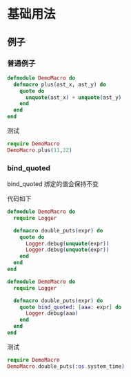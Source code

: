 # 基础用法

## 例子

### 普通例子

```elixir
defmodule DemoMacro do
  defmacro plus(ast_x, ast_y) do
    quote do
      unquote(ast_x) + unquote(ast_y)
    end
  end
end
```

测试

```elixir
require DemoMacro
DemoMacro.plus(11,22)
```

### bind_quoted

bind_quoted 绑定的值会保持不变

代码如下

```elixir
defmodule DemoMacro do
  require Logger

  defmacro double_puts(expr) do
    quote do
      Logger.debug(unquote(expr))
      Logger.debug(unquote(expr))
    end
  end
end
```

```elixir
defmodule DemoMacro do
  require Logger

  defmacro double_puts(expr) do
    quote bind_quoted: [aaa: expr] do
      Logger.debug(aaa)
    end
  end
end
```

测试

```elixir
require DemoMacro
DemoMacro.double_puts(:os.system_time)
```
